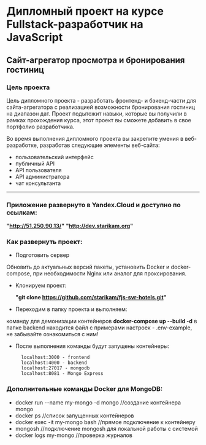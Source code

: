 # Дипломный проект на курсе Fullstack-разработчик на JavaScript

## Cайт-агрегатор просмотра и бронирования гостиниц

### Цель проекта

Цель дипломного проекта - разработать фронтенд- и бэкенд-части для сайта-агрегатора с реализацией возможности бронирования гостиниц на диапазон дат. Проект подытожит навыки, которые вы получили в рамках прохождения курса, этот проект вы сможете добавить в свое портфолио разработчика.

Во время выполнения дипломного проекта вы закрепите умения в веб-разработке, разработав следующие элементы веб-сайта:

- пользовательский интерфейс
- публичный API
- API пользователя
- API администратора
- чат консультанта

-----

### Приложение развернуто в Yandex.Cloud и доступно по ссылкам:
   **"http://51.250.90.13/"**
   **"http://dev.starikam.org"**

### Как развернуть проект:

- Подготовить сервер

Обновить до актуальных версий пакеты, установить Docker и docker-compose, при необходимости Nginx или аналог для проксирования.

- Клонируем проект:

    **"git clone https://github.com/starikam/fjs-svr-hotels.git"**

- Переходим в папку проекта и выполняем:

команду для демонизации контейнеров **docker-compose up --build -d**
в папке backend находится файл с примерами настроек - .env-example, не забывайте ознакомиться с ним!

- После выполнения команды будут запущены контейнеры:

        localhost:3000 - frontend
        localhost:4000 - backend
        localhost:27017 - mongodb
        localhost:8081 - Mongo Express

### Дополнительные команды Docker для MongoDB:

- docker run --name my-mongo -d mongo //создание контейнера mongo
- docker ps //список запущенных контейнеров
- docker exec -it my-mongo bash //прямое подключение к контейнеру
- mongosh //подключение mongosh для локальной работы с системой
- docker logs my-mongo //проверка журналов
